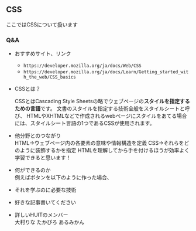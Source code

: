 ## CSS
ここではCSSについて扱います
### Q&A
- おすすめサイト、リンク<br>
  - ``https://developer.mozilla.org/ja/docs/Web/CSS``
  - ``https://developer.mozilla.org/ja/docs/Learn/Getting_started_with_the_web/CSS_basics``
          
- CSSとは？<br>
             
    CSSとはCascading Style Sheetsの略でウェブページの<b>スタイルを指定するための言語</b>です。 文書のスタイルを指定する技術全般をスタイルシートと呼び、 HTMLやXHTMLなどで作成されるwebページにスタイルをあてる場合には、スタイルシート言語の1つであるCSSが使用されます。
    
- 他分野とのつながり<br>
    HTML→ウェブページ内の各要素の意味や情報構造を定義
    CSS→それらをどのように装飾するかを指定
    HTMLを理解してから手を付けるほうが効率よく学習できると思います！
- 何ができるのか<br>
    例えばボタンを以下のように作った場合、
    
- それを学ぶのに必要な技術<br>
- 好きな記事書いてください<br>
- 詳しいHUITのメンバー<br>
   大村りな
   たかぴろ
   あるみかん
